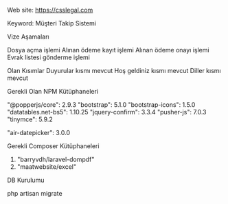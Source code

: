 Web site: https://csslegal.com

Keyword: Müşteri Takip Sistemi

Vize Aşamaları

Dosya açma işlemi
Alınan ödeme kayıt işlemi
Alınan ödeme onayı işlemi
Evrak listesi gönderme işlemi


Olan Kısımlar
Duyurular kısmı mevcut
Hoş geldiniz kısmı mevcut
Diller kısmı mevcut


Gerekli Olan NPM Kütüphaneleri

"@popperjs/core": 2.9.3
"bootstrap": 5.1.0
"bootstrap-icons": 1.5.0
"datatables.net-bs5": 1.10.25
"jquery-confirm": 3.3.4
"pusher-js": 7.0.3
"tinymce": 5.9.2

"air-datepicker": 3.0.0


Gerekli Composer Kütüphaneleri

1. "barryvdh/laravel-dompdf"
2. "maatwebsite/excel"

DB Kurulumu

php artisan migrate
